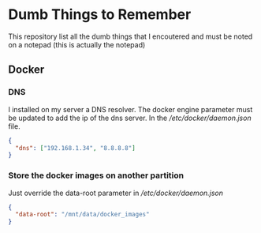 # Dumb Things to Remember

This repository list all the dumb things that I encoutered and must be noted on a notepad (this is actually the notepad)

## Docker

### DNS

I installed on my server a DNS resolver. The docker engine parameter must be updated to add the ip of the dns server. In the */etc/docker/daemon.json* file.
``` json
{
  "dns": ["192.168.1.34", "8.8.8.8"]
}
```

### Store the docker images on another partition

Just override the data-root parameter in */etc/docker/daemon.json*
``` json
{
  "data-root": "/mnt/data/docker_images"
}
```

